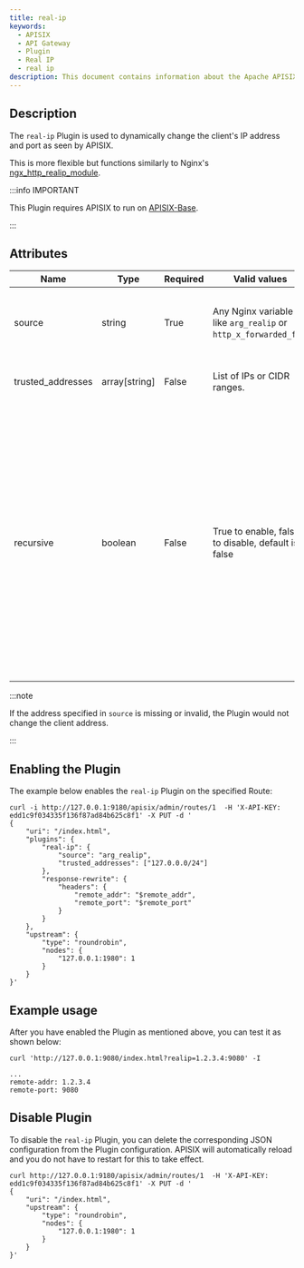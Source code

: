 ```yaml
---
title: real-ip
keywords:
  - APISIX
  - API Gateway
  - Plugin
  - Real IP
  - real ip
description: This document contains information about the Apache APISIX real-ip Plugin.
---
```


<!--
#
# Licensed to the Apache Software Foundation (ASF) under one or more
# contributor license agreements.  See the NOTICE file distributed with
# this work for additional information regarding copyright ownership.
# The ASF licenses this file to You under the Apache License, Version 2.0
# (the "License"); you may not use this file except in compliance with
# the License.  You may obtain a copy of the License at
#
#     http://www.apache.org/licenses/LICENSE-2.0
#
# Unless required by applicable law or agreed to in writing, software
# distributed under the License is distributed on an "AS IS" BASIS,
# WITHOUT WARRANTIES OR CONDITIONS OF ANY KIND, either express or implied.
# See the License for the specific language governing permissions and
# limitations under the License.
#
-->

## Description

The `real-ip` Plugin is used to dynamically change the client's IP address and port as seen by APISIX.

This is more flexible but functions similarly to Nginx's [ngx_http_realip_module](https://nginx.org/en/docs/http/ngx_http_realip_module.html).

:::info IMPORTANT

This Plugin requires APISIX to run on [APISIX-Base](../FAQ.md#how-do-i-build-the-apisix-base-environment).

:::

## Attributes

| Name              | Type          | Required | Valid values                                                    | Description                                                                                                                                                                                                                                                                                                                                                |
|-------------------|---------------|----------|-----------------------------------------------------------------|------------------------------------------------------------------------------------------------------------------------------------------------------------------------------------------------------------------------------------------------------------------------------------------------------------------------------------------------------------|
| source            | string        | True     | Any Nginx variable like `arg_realip` or `http_x_forwarded_for`. | Dynamically sets the client's IP address and an optional port from APISIX's view.                                                                                                                                                                                                                                                                          |
| trusted_addresses | array[string] | False    | List of IPs or CIDR ranges.                                     | Dynamically sets the `set_real_ip_from` field.                                                                                                                                                                                                                                                                                                             |
| recursive         | boolean       | False    | True to enable, false to disable, default is false              | If recursive search is disabled, the original client address that matches one of the trusted addresses is replaced by the last address sent in the configured `source`. If recursive search is enabled, the original client address that matches one of the trusted addresses is replaced by the last non-trusted address sent in the configured `source`. |

:::note

If the address specified in `source` is missing or invalid, the Plugin would not change the client address.

:::

## Enabling the Plugin

The example below enables the `real-ip` Plugin on the specified Route:

```shell
curl -i http://127.0.0.1:9180/apisix/admin/routes/1  -H 'X-API-KEY: edd1c9f034335f136f87ad84b625c8f1' -X PUT -d '
{
    "uri": "/index.html",
    "plugins": {
        "real-ip": {
            "source": "arg_realip",
            "trusted_addresses": ["127.0.0.0/24"]
        },
        "response-rewrite": {
            "headers": {
                "remote_addr": "$remote_addr",
                "remote_port": "$remote_port"
            }
        }
    },
    "upstream": {
        "type": "roundrobin",
        "nodes": {
            "127.0.0.1:1980": 1
        }
    }
}'
```

## Example usage

After you have enabled the Plugin as mentioned above, you can test it as shown below:

```shell
curl 'http://127.0.0.1:9080/index.html?realip=1.2.3.4:9080' -I
```

```shell
...
remote-addr: 1.2.3.4
remote-port: 9080
```

## Disable Plugin

To disable the `real-ip` Plugin, you can delete the corresponding JSON configuration from the Plugin configuration. APISIX will automatically reload and you do not have to restart for this to take effect.

```shell
curl http://127.0.0.1:9180/apisix/admin/routes/1  -H 'X-API-KEY: edd1c9f034335f136f87ad84b625c8f1' -X PUT -d '
{
    "uri": "/index.html",
    "upstream": {
        "type": "roundrobin",
        "nodes": {
            "127.0.0.1:1980": 1
        }
    }
}'
```
